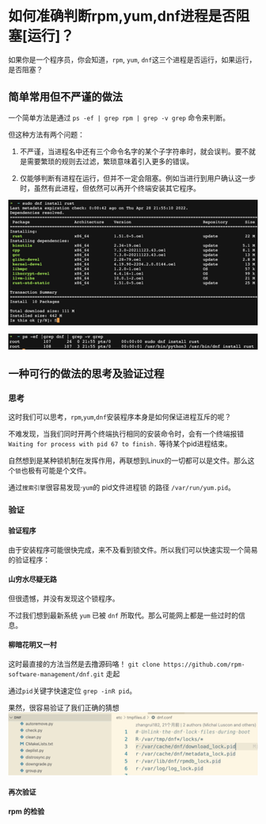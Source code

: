 # 如何准确判断rpm,yum,dnf进程是否阻塞[运行]？


如果你是一个程序员，你会知道，`rpm`, `yum`, `dnf`这三个进程是否运行，如果运行，是否阻塞？

## 简单常用但不严谨的做法

一个简单方法是通过 `ps -ef | grep rpm | grep -v grep` 命令来判断。

但这种方法有两个问题：
1. 不严谨，当进程名中还有三个命令名字的某个子字符串时，就会误判。要不就是需要繁琐的规则去过滤，繁琐意味着引入更多的错误。

2. 仅能够判断有进程在运行，但并不一定会阻塞。例如当进行到用户确认这一步时，虽然有此进程，但依然可以再开个终端安装其它程序。

![install_rust](481697212615314.png)

![ps -ef|grep dnf](380132136941065.png)

## 一种可行的做法的思考及验证过程

### 思考

这时我们可以思考，`rpm`,`yum`,`dnf`安装程序本身是如何保证进程互斥的呢？

不难发现，当我们同时开两个终端执行相同的安装命令时，会有一个终端报错`Waiting for process with pid 67 to finish.` 等待某个pid进程结束。

自然想到是某种锁机制在发挥作用，再联想到Linux的一切都可以是文件。那么这个`锁`也极有可能是个文件。

通过`搜索引擎`很容易发现·`yum`的 pid文件进程锁 的路径 `/var/run/yum.pid`。

### 验证

#### 验证程序
由于安装程序可能很快完成，来不及看到锁文件。所以我们可以快速实现一个简易的验证程序：

#### 山穷水尽疑无路

但很遗憾，并没有发现这个锁程序。

不过我们想到最新系统 `yum` 已被 `dnf` 所取代。那么可能网上都是一些过时的信息。

#### 柳暗花明又一村

这时最直接的方法当然是去撸源码咯！
`git clone https://github.com/rpm-software-management/dnf.git` 走起

通过`pid`关键字快速定位 `grep -inR pid`。

果然，很容易验证了我们正确的猜想
![dnf-pid-path](161477200889469.png)


#### 再次验证

#### rpm 的检验
